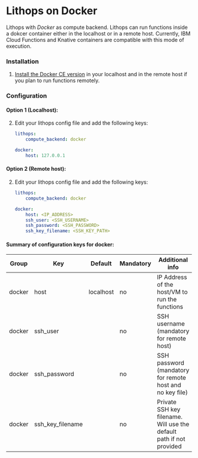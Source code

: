 # Lithops on Docker

Lithops with *Docker* as compute backend. Lithops can run functions inside a dokcer container either in the localhost or in a remote host. Currently, IBM Cloud Functions and Knative containers are compatible with this mode of execution.


### Installation

1. [Install the Docker CE version](https://docs.docker.com/get-docker/) in your localhost and in the remote host if you plan to run functions remotely.


### Configuration

#### Option 1 (Localhost):

2. Edit your lithops config file and add the following keys:

   ```yaml
   lithops:
       compute_backend: docker

   docker:
       host: 127.0.0.1
   ```


#### Option 2 (Remote host):

2. Edit your lithops config file and add the following keys:

   ```yaml
   lithops:
       compute_backend: docker

   docker:
       host: <IP_ADDRESS>
       ssh_user: <SSH_USERNAME>
       ssh_password: <SSH_PASSWORD>
       ssh_key_filename: <SSH_KEY_PATH>
   ```

#### Summary of configuration keys for docker:

|Group|Key|Default|Mandatory|Additional info|
|---|---|---|---|---|
|docker | host | localhost |no | IP Address of the host/VM to run the functions |
|docker | ssh_user | |no | SSH username (mandatory for remote host)|
|docker | ssh_password | |no | SSH password (mandatory for remote host and no key file)|
|docker | ssh_key_filename | |no | Private SSH key filename. Will use the default path if not provided|
